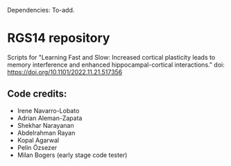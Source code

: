 Dependencies: To-add. 


# RGS14 repository
Scripts for "Learning Fast and Slow: Increased cortical plasticity leads to memory interference and enhanced hippocampal-cortical interactions." 
doi: https://doi.org/10.1101/2022.11.21.517356 
  
  ## Code credits:
  - Irene Navarro-Lobato
  - Adrian Aleman-Zapata
  - Shekhar Narayanan  
  - Abdelrahman Rayan
  - Kopal Agarwal
  - Pelin Özsezer
  - Milan Bogers (early stage code tester)

